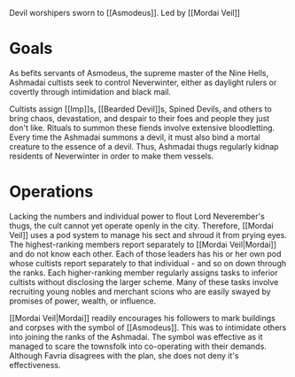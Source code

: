 Devil worshipers sworn to [[Asmodeus]]. Led by [[Mordai Veil]]

# Goals
As befits servants of Asmodeus, the supreme master of the Nine Hells, Ashmadai cultists seek to control Neverwinter, either as daylight rulers or covertly through intimidation and black mail. 

Cultists assign [[Imp]]s, [[Bearded Devil]]s, Spined Devils, and others to bring chaos, devastation, and despair to their foes and people they just don't like. Rituals to summon these fiends involve extensive bloodletting. Every time the Ashmadai summons a devil, it must also bind a mortal creature to the essence of a devil. Thus, Ashmadai thugs regularly kidnap residents of Neverwinter in order to make them vessels.

# Operations
Lacking the numbers and individual power to flout Lord Neverember's thugs, the cult cannot yet operate openly in the city. Therefore, [[Mordai Veil]] uses a pod system to manage his sect and shroud it from prying eyes. The highest-ranking members report separately to [[Mordai Veil|Mordai]] and do not know each other. Each of those leaders has his or her own pod whose cultists report separately to that individual - and so on down through the ranks. Each higher-ranking member regularly assigns tasks to inferior cultists without disclosing the larger scheme. Many of these tasks involve recruiting young nobles and merchant scions who are easily swayed by promises of power, wealth, or influence.

[[Mordai Veil|Mordai]] readily encourages his followers to mark buildings and corpses with the symbol of [[Asmodeus]]. This was to intimidate others into joining the ranks of the Ashmadai. The symbol was effective as it managed to scare the townsfolk into co-operating with their demands. Although Favria disagrees with the plan, she does not deny it's effectiveness.

